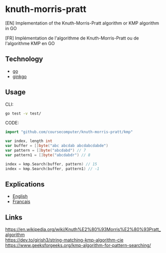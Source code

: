 # knuth-morris-pratt
[EN] Implementation of the Knuth-Morris-Pratt algorithm or KMP algorithm in GO

[FR] Implémentation de l'algorithme de Knuth-Morris-Pratt ou de l'algorithme KMP en GO

## Technology
* [go](https://golang.org/)
* [ginkgo](https://github.com/onsi/ginkgo)

## Usage
CLI:
```bash
go test -v test/
```

CODE:
```go
import "github.com/coursecomputer/knuth-morris-pratt/kmp"

var index, length int
var buffer = []byte("abc abcdab abcdabcdabde")
var pattern = []byte("abcdabd") // 7
var pattern1 = []byte("abcdabdr") // 8

index = kmp.Search(buffer, pattern) // 15
index = kmp.Search(buffer, pattern1) // -1
```

## Explications
 - [English](documentation/EN-EXPLICATION.md)
 - [Francais](documentation/FR-EXPLICATION.md)

## Links
https://en.wikipedia.org/wiki/Knuth%E2%80%93Morris%E2%80%93Pratt_algorithm  
https://dev.to/girish3/string-matching-kmp-algorithm-cie  
https://www.geeksforgeeks.org/kmp-algorithm-for-pattern-searching/  
